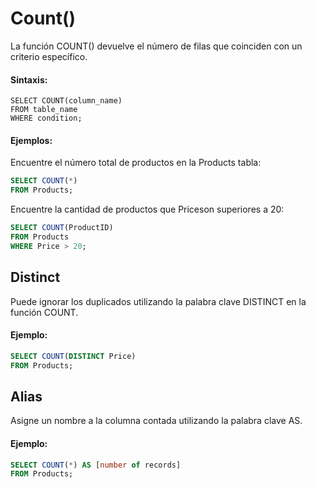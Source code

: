 # Count()
  
La función COUNT() devuelve el número de filas que coinciden con un criterio específico.

#### Sintaxis:

```ssh
SELECT COUNT(column_name)
FROM table_name
WHERE condition;
```

#### Ejemplos:

Encuentre el número total de productos en la Products tabla:

```sql
SELECT COUNT(*)
FROM Products;
```

Encuentre la cantidad de productos que Priceson superiores a 20:

```sql
SELECT COUNT(ProductID)
FROM Products
WHERE Price > 20;
```

## Distinct
 
Puede ignorar los duplicados utilizando la palabra clave DISTINCT en la función COUNT.

#### Ejemplo:

```sql
SELECT COUNT(DISTINCT Price)
FROM Products;
```

## Alias

Asigne un nombre a la columna contada utilizando la palabra clave AS.
 
#### Ejemplo:

```sql
SELECT COUNT(*) AS [number of records]
FROM Products;
```